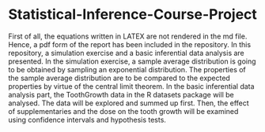 # Statistical-Inference-Course-Project
First of all, the equations written in LATEX are not rendered in the md file. Hence, a pdf form of the report has been included in the repository. In this repository, a simulation exercise and a basic inferential data analysis are presented. In the simulation exercise, a sample average distribution is going to be obtained by sampling an exponential distribution. The properties of the sample average distribution are to be compared to the expected properties by virtue of the central limit theorem. In the basic inferential data analysis part, the ToothGrowth data in the R datasets package will be analysed. The data will be explored and summed up first. Then, the effect of supplementaries and the dose on the tooth growth will be examined using confidence intervals and hypothesis tests.
